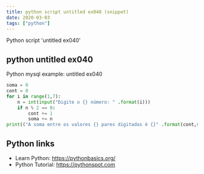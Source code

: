 ```yaml
---
title: python script untitled ex040 (snippet)
date: 2020-03-03
tags: ["python"]
---
```

Python script 'untitled ex040'


## python untitled ex040

Python mysql example: untitled ex040

```python
soma = 0
cont = 0
for i in range(1,7):
    n = int(input("Digite o {} número: " .format(i)))
    if n % 2 == 0:
        cont += 1
        soma += n
print(("A soma entre os valores {} pares digitados é {}" .format(cont,soma)))

```

## Python links

- Learn Python: https://pythonbasics.org/
- Python Tutorial: https://pythonspot.com
